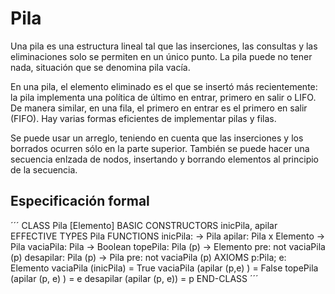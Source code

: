 # Pila

Una pila es una estructura lineal tal que las inserciones, las consultas y las eliminaciones solo se permiten en un único punto. La pila puede no tener nada, situación que se denomina pila vacía.

En una pila, el elemento eliminado es el que se insertó más recientemente: la pila implementa una política de último en entrar, primero en salir o LIFO. De manera similar, en una fila, el primero en entrar es el primero en salir (FIFO). Hay varias formas eficientes de implementar pilas y filas. 

Se puede usar un arreglo, teniendo en cuenta que las inserciones y los borrados ocurren sólo en la parte superior.
También se puede hacer una secuencia enlzada de nodos, insertando y borrando elementos al principio de la secuencia.

## Especificación formal

´´´
CLASS Pila [Elemento]
BASIC CONSTRUCTORS inicPila, apilar
EFFECTIVE
TYPES Pila
FUNCTIONS
inicPila: -> Pila
apilar: Pila x Elemento -> Pila
vaciaPila: Pila -> Boolean
topePila: Pila (p) -> Elemento
            pre: not vaciaPila (p)
desapilar: Pila (p) -> Pila 
             pre: not vaciaPila (p)
AXIOMS p:Pila; e: Elemento
vaciaPila (inicPila) = True
vaciaPila (apilar (p,e) ) = False
topePila (apilar (p, e) ) = e
desapilar (apilar (p, e)) = p
END-CLASS
´´´
